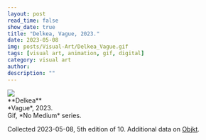 ```yaml
---
layout: post
read_time: false
show_date: true
title: "Delkea, Vague, 2023."
date: 2023-05-08
img: posts/Visual-Art/Delkea_Vague.gif
tags: [visual art, animation, gif, digital]
category: visual art
author: 
description: ""
---
```


<img src='./assets/img/posts/Visual-Art/Delkea_Vague.gif'>

<br>
**Delkea**
<br>*Vague*, 2023.
<br>Gif, *No Medium* series.


 <div class="page-separator"></div>

Collected 2023-05-08, 5th edition of 10. Additional data on [Objkt](https://objkt.com/tokens/KT1AiAbFM58R7rQZufE2LrZJpQSpxgrDP49D/1).
